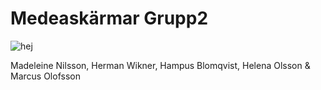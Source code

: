 # Medeaskärmar Grupp2


![hej](http://i.imgur.com/K9LwbCM.jpg)


Madeleine Nilsson, Herman Wikner, Hampus Blomqvist, Helena Olsson & Marcus Olofsson
